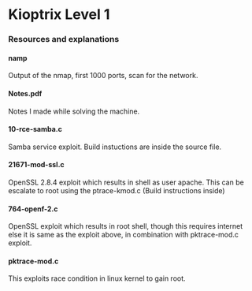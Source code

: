 # Kioptrix Level 1
### Resources and explanations


#### namp
Output of the nmap, first 1000 ports, scan for the network.

#### Notes.pdf
Notes I made while solving the machine.

#### 10-rce-samba.c
Samba service exploit. Build instuctions are inside the source file.

#### 21671-mod-ssl.c
OpenSSL 2.8.4 exploit which results in shell as user apache. This can be escalate to root using the ptrace-kmod.c (Build instructions inside)

#### 764-openf-2.c
OpenSSL exploit which results in root shell, though this requires internet else it is same as the exploit above, in combination with pktrace-mod.c exploit.

#### pktrace-mod.c
This exploits race condition in linux kernel to gain root.
